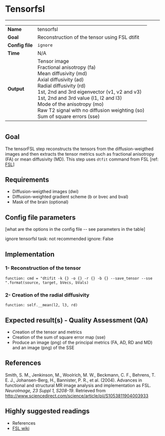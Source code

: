 # Tensorfsl
---

|                |                                                       |
|----------------|-------------------------------------------------------|
|**Name**        | tensorfsl                                             |
|**Goal**        | Reconstruction of the tensor using FSL dtifit         |
|**Config file** | `ignore`                                              |
|**Time**        | N/A                                                   |
|**Output**      | Tensor image <br> Fractional anisotropy (fa) <br> Mean diffusivity (md) <br> Axial diffusivity (ad) <br> Radial diffusivity (rd) <br> 1st, 2nd and 3rd eigenvector (v1, v2 and v3) <br> 1st, 2nd and 3rd value (l1, l2 and l3)<br> Mode of the anisotropy (mo) <br> Raw T2 signal with no diffusion weighting (so) <br> Sum of square errors (sse) |

#

## Goal

The tensorFSL step reconstructs the tensors from the diffusion-weigthed images and then extracts the tensor metrics such as fractional anisotropy (FA) or mean diffusivity (MD).
This step uses `dtfit` command from FSL [ref: <a href="http://fsl.fmrib.ox.ac.uk/fsl/fslwiki/FDT" target="_blank">FSL</a>]

## Requirements

- Diffusion-weigthed images (dwi)
- Diffusion-weighted gradient scheme (b or bvec and bval)
- Mask of the brain (optional)

## Config file parameters

[what are the options in the config file -- see parameters in the table]

ignore tensorfsl task: not recommended
ignore: False

## Implementation

### 1- Reconstruction of the tensor

```{.python}
function: cmd = "dtifit -k {} -o {} -r {} -b {} --save_tensor --sse ".format(source, target, bVecs, bVals)
```

### 2- Creation of the radial diffusivity

```{.python}
function: self.__mean(l2, l3, rd)
```

## Expected result(s) - Quality Assessment (QA)

- Creation of the tensor and metrics
- Creation of the sum of square error map (sse)
- Produce an image (png) of the principal metrics (FA, AD, RD and MD) and an image (png) of the SSE

## References

Smith, S. M., Jenkinson, M., Woolrich, M. W., Beckmann, C. F., Behrens, T. E. J., Johansen-Berg, H., Bannister, P. R., et al. (2004). Advances in functional and structural MR image analysis and implementation as FSL. *NeuroImage, 23 Suppl 1, S208-19*. Retrieved from http://www.sciencedirect.com/science/article/pii/S1053811904003933

## Highly suggested readings

- References
- <a href="http://fsl.fmrib.ox.ac.uk/fsl/fslwiki/FDT" target="_blank">FSL wiki </a>

